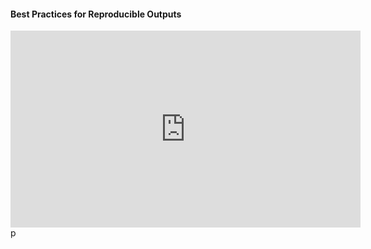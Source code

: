 <h4>Best Practices for Reproducible Outputs </h4>

<iframe width="560" height="315" src="https://www.youtube.com/embed/WRLhmSaDUEk" frameborder="0" allow="accelerometer; autoplay; encrypted-media; gyroscope; picture-in-picture" allowfullscreen></iframe>
p